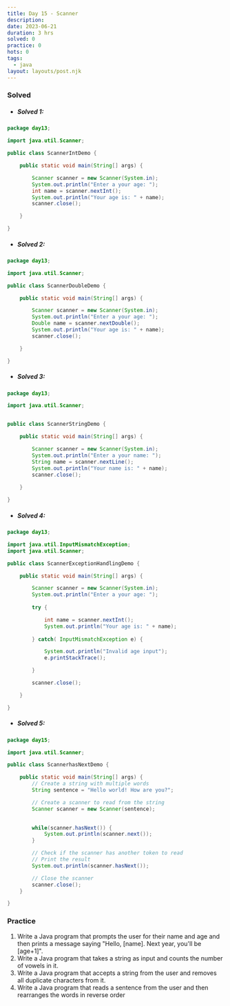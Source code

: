 ```yaml
---
title: Day 15 - Scanner
description: 
date: 2023-06-21
duration: 3 hrs
solved: 0
practice: 0
hots: 0
tags:
  - java
layout: layouts/post.njk
---
```

### Solved
- #####  Solved 1:
```java
package day13;

import java.util.Scanner;

public class ScannerIntDemo {

	public static void main(String[] args) {

		Scanner scanner = new Scanner(System.in);
		System.out.println("Enter a your age: ");
		int name = scanner.nextInt();
		System.out.println("Your age is: " + name);
		scanner.close();

	}

}
```
- #####  Solved 2:
```java
package day13;

import java.util.Scanner;

public class ScannerDoubleDemo {

	public static void main(String[] args) {

		Scanner scanner = new Scanner(System.in);
		System.out.println("Enter a your age: ");
		Double name = scanner.nextDouble();
		System.out.println("Your age is: " + name);
		scanner.close();

	}

}
```
- ##### Solved 3:
```java
package day13;

import java.util.Scanner;


public class ScannerStringDemo {

	public static void main(String[] args) {

		Scanner scanner = new Scanner(System.in);
		System.out.println("Enter a your name: ");
		String name = scanner.nextLine();
		System.out.println("Your name is: " + name);
		scanner.close();
		
	}

}
```
- ##### Solved 4:
```java
package day13;

import java.util.InputMismatchException;
import java.util.Scanner;

public class ScannerExceptionHandlingDemo {

	public static void main(String[] args) {

		Scanner scanner = new Scanner(System.in);
		System.out.println("Enter a your age: ");
		
		try {

			int name = scanner.nextInt();
			System.out.println("Your age is: " + name);			
	
		} catch( InputMismatchException e) {

			System.out.println("Invalid age input");
			e.printStackTrace();

		}

		scanner.close();

	}

}
```
- ##### Solved 5:
```java
package day15;

import java.util.Scanner;

public class ScannerhasNextDemo {

	public static void main(String[] args) {
		// Create a string with multiple words
		String sentence = "Hello world! How are you?";

		// Create a scanner to read from the string
		Scanner scanner = new Scanner(sentence);

		
		while(scanner.hasNext()) {
			System.out.println(scanner.next());
		}

		// Check if the scanner has another token to read
		// Print the result
		System.out.println(scanner.hasNext());

		// Close the scanner
		scanner.close();
	}

}
```

### Practice
1. Write a Java program that prompts the user for their name and age and then prints a message saying "Hello, [name]. Next year, you'll be [age+1]".
2. Write a Java program that takes a string as input and counts the number of vowels in it.
3. Write a Java program that accepts a string from the user and removes all duplicate characters from it.
4. Write a Java program that reads a sentence from the user and then rearranges the words in reverse order


